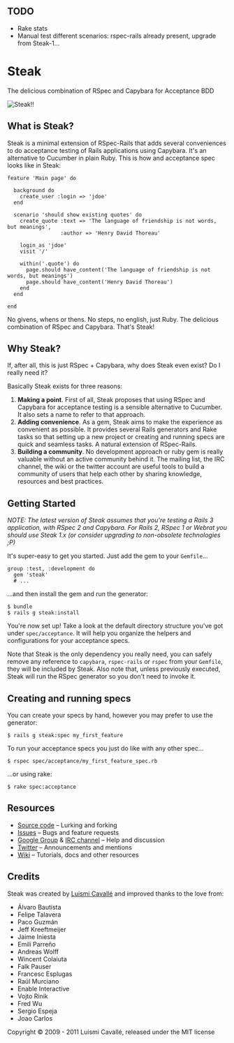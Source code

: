 ## TODO
* Rake stats
* Manual test different scenarios: rspec-rails already present, upgrade from Steak-1… 

# Steak

The delicious combination of RSpec and Capybara for Acceptance BDD

![Steak!!](http://dl.dropbox.com/u/645329/steak_small.jpg "Steak!!")

## What is Steak?

Steak is a minimal extension of RSpec-Rails that adds several conveniences to do acceptance testing of Rails applications using Capybara. It's an alternative to Cucumber in plain Ruby. This is how and acceptance spec looks like in Steak:

    feature 'Main page' do

      background do
        create_user :login => 'jdoe'
      end

      scenario 'should show existing quotes' do
        create_quote :text => 'The language of friendship is not words, but meanings',
                     :author => 'Henry David Thoreau'

        login_as 'jdoe'
        visit '/'

        within('.quote') do
          page.should have_content('The language of friendship is not words, but meanings')
          page.should have_content('Henry David Thoreau')
        end
      end
      
    end

No givens, whens or thens. No steps, no english, just Ruby. The delicious combination of RSpec and Capybara. That's Steak!

## Why Steak?

If, after all, this is just RSpec + Capybara, why does Steak even exist? Do I really need it?

Basically Steak exists for three reasons:

1. **Making a point**. First of all, Steak proposes that using RSpec and Capybara for acceptance testing is a sensible alternative to Cucumber. It also sets a name to refer to that approach.
1. **Adding convenience**. As a gem, Steak aims to make the experience as convenient as possible. It provides several Rails generators and Rake tasks so that setting up a new project or creating and running specs are quick and seamless tasks. A natural extension of RSpec-Rails.
1. **Building a community**. No development approach or ruby gem is really valuable without an active community behind it. The mailing list, the IRC channel, the wiki or the twitter account are useful tools to build a community of users that help each other by sharing knowledge, resources and best practices.

## Getting Started

_NOTE: The latest version of Steak assumes that you're testing a Rails 3 application, with RSpec 2 and Capybara. For Rails 2, RSpec 1 or Webrat you should use Steak 1.x (or consider upgrading to non-obsolete technologies ;P)_

It's super-easy to get you started. Just add the gem to your `Gemfile`…

    group :test, :development do
      gem 'steak'
      # ...

…and then install the gem and run the generator:

    $ bundle
    $ rails g steak:install

You're now set up! Take a look at the default directory structure you've got under `spec/acceptance`. It will help you organize the helpers and configurations for your acceptance specs.

Note that Steak is the only dependency you really need, you can safely remove any reference to `capybara`, `rspec-rails` or `rspec` from your `Gemfile`, they will be included by Steak. Also note that, unless previously executed, Steak will run the RSpec generator so you don't need to invoke it.

## Creating and running specs

You can create your specs by hand, however you may prefer to use the generator:

    $ rails g steak:spec my_first_feature

To run your acceptance specs you just do like with any other spec…

    $ rspec spec/acceptance/my_first_feature_spec.rb

…or using rake:

    $ rake spec:acceptance

## Resources

* [Source code](http://github.com/cavalle/steak) – Lurking and forking
* [Issues](http://github.com/cavalle/steak/issues) – Bugs and feature requests
* [Google Group](http://groups.google.com/group/steakrb) & [IRC channel](irc://irc.freenode.net/jenkinsci) – Help and discussion
* [Twitter](http://twitter.com/steakrb) – Announcements and mentions
* [Wiki](https://github.com/cavalle/steak/wiki) – Tutorials, docs and other resources

## Credits

Steak was created by [Luismi Cavallé](http://lmcavalle.com) and improved thanks to the love from:

* Álvaro Bautista
* Felipe Talavera
* Paco Guzmán
* Jeff Kreeftmeijer
* Jaime Iniesta
* Emili Parreño
* Andreas Wolff
* Wincent Colaiuta
* Falk Pauser
* Francesc Esplugas
* Raúl Murciano
* Enable Interactive
* Vojto Rinik
* Fred Wu
* Sergio Espeja
* Joao Carlos

Copyright © 2009 - 2011 Luismi Cavallé, released under the MIT license
